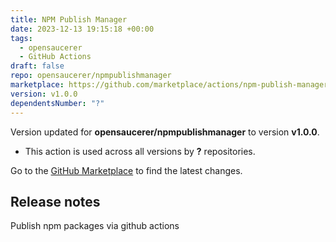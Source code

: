 ```yaml
---
title: NPM Publish Manager
date: 2023-12-13 19:15:18 +00:00
tags:
  - opensaucerer
  - GitHub Actions
draft: false
repo: opensaucerer/npmpublishmanager
marketplace: https://github.com/marketplace/actions/npm-publish-manager
version: v1.0.0
dependentsNumber: "?"
---
```



Version updated for **opensaucerer/npmpublishmanager** to version **v1.0.0**.
- This action is used across all versions by **?** repositories.

Go to the [GitHub Marketplace](https://github.com/marketplace/actions/npm-publish-manager) to find the latest changes.

## Release notes

Publish npm packages via github actions
